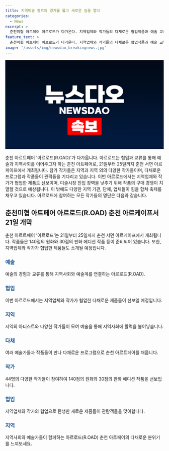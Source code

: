 ```yaml
---
title: 지역미술 장르의 경계를 뚫고 새로운 길을 열다
categories:
  - News
excerpt: >
  춘천미협 아트페어 아르로드가 다가온다. 지역업체와 작가들의 다채로운 협업작품과 예술 교류 축제가 21일부터 25일까지 춘천 아르케이프에서 펼쳐진다. 44명의 작가들이 참여하는 이번 행사는 박서보 작가의 판화 작품을 비롯해 다채로운 프로그램과 지역밀착형 시도로 가득하다. 작품가는 20만 원 정도로 조정되어 구매 경쟁이 예상되며, 수익금은 전액 기부된다. 이 밖에도 다양한 지역 기관, 업체가 참여해 풍성한 축제가 예상된다. 클릭하고 싶은 기사로 만나보자! #지역미술 #에디션 #협업작품
feature_text: >
  춘천미협 아트페어 아르로드가 다가온다. 지역업체와 작가들의 다채로운 협업작품과 예술 교류 축제가 21일부터 25일까지 춘천 아르케이프에서 펼쳐진다. 44명의 작가들이 참여하는 이번 행사는 박서보 작가의 판화 작품을 비롯해 다채로운 프로그램과 지역밀착형 시도로 가득하다. 작품가는 20만 원 정도로 조정되어 구매 경쟁이 예상되며, 수익금은 전액 기부된다. 이 밖에도 다양한 지역 기관, 업체가 참여해 풍성한 축제가 예상된다. 클릭하고 싶은 기사로 만나보자! #지역미술 #에디션 #협업작품
image: '/assets/img/newsdao_breakingnews.jpg'
---
```


<p><img src="/assets/img/newsdao_breakingnews.jpg" alt="firstkoreanews 속보" /></p>

<p>춘천 아르트페어 '아르로드(R.OAD)'가 다가옵니다. 아르로드는 협업과 교류를 통해 예술과 지역사회를 이어주고자 하는 춘천 아트페어로, 21일부터 25일까지 춘천 서면 아르케이프에서 개최됩니다. 참가 작가들은 지역과 지역 외의 다양한 작가들이며, 다채로운 프로그램과 작품들이 관객들을 기다리고 있습니다. 이번 아르로드에서는 지역업체와 작가가 협업한 제품도 선보이며, 미술시장 진입 장벽을 낮추기 위해 작품의 구매 경쟁이 치열할 것으로 예상됩니다. 이 밖에도 다양한 지역 기관, 단체, 업체들이 힘을 합쳐 축제를 채우고 있습니다. 아르로드에 참여하는 모든 작가들의 명단은 다음과 같습니다.</p>

<h2 data-ke-size="size26">춘천미협 아트페어 아르로드(R.OAD) 춘천 아르케이프서 21일 개막</h2>

<p data-ke-size="size16">춘천 아르트페어 '아르로드'는 21일부터 25일까지 춘천 서면 아르케이프에서 개최됩니다. 작품들은 140점의 원화와 30점의 판화 에디션 작품 등이 준비되어 있습니다. 또한, 지역업체와 작가가 협업한 제품들도 소개될 예정입니다.</p>

<h3><b><span style="color: #1a5490;">예술</span></b></h3>

<p>예술의 경험과 교류를 통해 지역사회와 예술계를 연결하는 아르로드(R.OAD).</p>

<h3><b><span style="color: #1a5490;">협업</span></b></h3>

<p>이번 아르로드에서는 지역업체와 작가가 협업한 다채로운 제품들이 선보일 예정입니다.</p>

<h3><b><span style="color: #1a5490;">지역</span></b></h3>

<p>지역의 아티스트와 다양한 작가들이 모여 예술을 통해 지역사회에 활력을 불어넣습니다.</p>

<h3><b><span style="color: #1a5490;">다채</span></b></h3>

<p>여러 예술가들과 작품들이 만나 다채로운 프로그램으로 춘천 아르트페어를 채웁니다.</p>

<h3><b><span style="color: #1a5490;">작가</span></b></h3>

<p>44명의 다양한 작가들이 참여하여 140점의 원화와 30점의 판화 에디션 작품을 선보입니다.</p>

<h3><b><span style="color: #1a5490;">협업</span></b></h3>

<p>지역업체와 작가의 협업으로 탄생한 새로운 제품들이 관람객들을 맞이합니다.</p>

<h3><b><span style="color: #1a5490;">지역</span></b></h3>

<p>지역사회와 예술가들이 함께하는 아르로드(R.OAD) 춘천 아트페어의 다채로운 분위기를 느껴보세요.</p>

